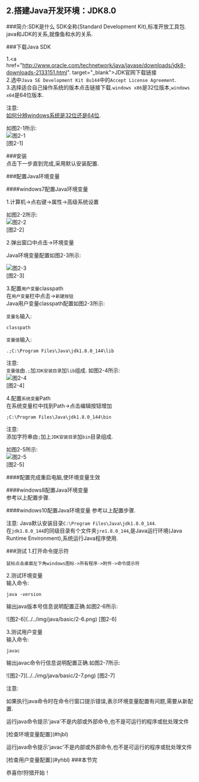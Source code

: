2.搭建Java开发环境：JDK8.0
---
###简介:SDK是什么
SDK全称(Standard Development Kit),标准开放工具包.   
java和JDK的关系,就像鱼和水的关系.  

###下载Java SDK

1.<a href="http://www.oracle.com/technetwork/java/javase/downloads/jdk8-downloads-2133151.html". target="_blank">JDK官网下载链接</a>  
2.选中`Java SE Development Kit 8u144`中的`Accept License Agreement`.   
3.选择适合自己操作系统的版本点击链接下载.`windows x86`是32位版本,`windows x64`是64位版本.  

注意:   
[如何分辨windows系统是32位还是64位](../../windows/basic/1.如何分辨windows系统是32位还是64位.html).   

如图2-1所示:   
![图2-1](../../img/java/basic/2-1.png)   
[图2-1]

###安装  
点击下一步直到完成,采用默认安装配置.

###配置Java环境变量

####windows7配置Java环境变量

1.计算机->点右键->属性->高级系统设置   

如图2-2所示:   
![图2-2](../../img/java/basic/2-2.png)   
[图2-2]   

2.弹出窗口中点击->环境变量   

<span id="hjbl">Java环境变量配置如图2-3所示:</span>   

![图2-3](../../img/java/basic/2-3.png)  
[图2-3]   

3.配置`用户变量`classpath   
在`用户变量`栏中点击->`新建按钮`   
<span id="yhbl">Java用户变量classpath配置如图2-3所示:</span>   

`变量名`输入:
	
	classpath
		
`变量值`输入:
	
	.;C:\Program Files\Java\jdk1.8.0_144\lib
		
<span class="text-warning">注意:</span>   
`变量值`由`.;`加`JDK安装目录`加`lib`组成.
如图2-4所示:   
![图2-4](../../img/java/basic/2-4.png)   
[图2-4]   
	
4.配置`系统变量`Path   
在系统变量栏中找到Path->点击编辑按钮增加

	;C:\Program Files\Java\jdk1.8.0_144\bin
	
<span class="text-warning">注意:</span>   
添加字符串由`;`加上`JDK安装目录`加`bin`目录组成.

如图2-5所示:   
![图2-5](../../img/java/basic/2-5.png)   
[图2-5]   
	
####配置完成重启电脑,使环境变量生效
		
####windows8配置Java环境变量   
参考以上配置步骤.

####windows10配置Java环境变量
参考以上配置步骤.
	
注意:
Java默认安装目录`C:\Program Files\Java\jdk1.8.0_144`.   
在`jdk1.8.0_144`的同级目录有个文件夹`jre1.8.0_144`,是Java运行环境(Java Runtime Environment),系统运行Java程序使用.
	
###测试
1.打开命令提示符  

	鼠标点击桌面左下角windows图标->所有程序->附件->命令提示符
	
2.测试环境变量   
输入命令:
	
	java -version
	
<p class="bg-success">	
输出java版本号信息说明配置正确.如图2-6所示:
</p>  
![图2-6](../../img/java/basic/2-6.png)   
[图2-6]

3.测试用户变量   
输入命令:
	
	javac

<p class="bg-success">	
输出javac命令行信息说明配置正确.如图2-7所示:   
</p>
![图2-7](../../img/java/basic/2-7.png)   
[图2-7]

注意:
<p class="bg-warning">
如果执行java命令时在命令行窗口提示错误,表示环境变量配置有问题,需要从新配置.
</p>
<p class="bg-danger">
运行java命令提示'java'不是内部或外部命令,也不是可运行的程序或批处理文件
</p>
[检查环境变量配置](#hjbl)
<p class="bg-danger">
运行java命令提示'javac'不是内部或外部命令,也不是可运行的程序或批处理文件
</p>
[检查用户变量配置](#yhbl)	
###本节完
<p class="bg-success">	
恭喜你!狩猎开始！
</p>
